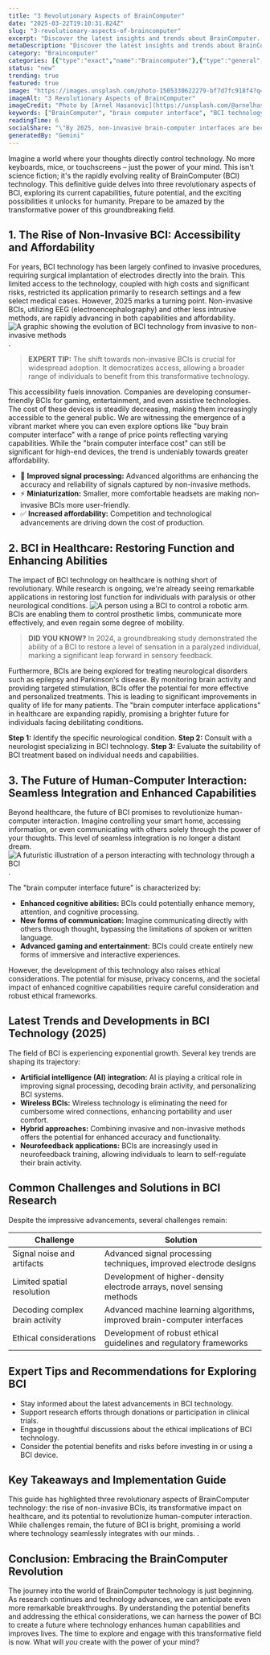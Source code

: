 ```yaml
---
title: "3 Revolutionary Aspects of BrainComputer"
date: "2025-03-22T19:10:31.824Z"
slug: "3-revolutionary-aspects-of-braincomputer"
excerpt: "Discover the latest insights and trends about BrainComputer. This comprehensive guide covers everything you need to know about BrainComputer in 2025."
metaDescription: "Discover the latest insights and trends about BrainComputer. This comprehensive guide covers everything you need to know about BrainComputer in 2025."
category: "Braincomputer"
categories: [{"type":"exact","name":"Braincomputer"},{"type":"general","name":"Neuroscience"},{"type":"medium","name":"Neurotechnology"},{"type":"specific","name":"Neural Interfaces"},{"type":"niche","name":"EEG Signal Processing"}]
status: "new"
trending: true
featured: true
image: "https://images.unsplash.com/photo-1505330622279-bf7d7fc918f4?q=85&w=1200&fit=max&fm=webp&auto=compress"
imageAlt: "3 Revolutionary Aspects of BrainComputer"
imageCredit: "Photo by [Arnel Hasanovic](https://unsplash.com/@arnelhasanovic) on Unsplash"
keywords: ["BrainComputer", "brain computer interface", "BCI technology", "brain computer interface applications", "buy brain computer interface", "brain computer interface cost", "how does a brain computer interface work", "brain computer interface research", "best brain computer interface devices", "brain computer interface future"]
readingTime: 6
socialShare: "\"By 2025, non-invasive brain-computer interfaces are becoming affordable and accessible, democratizing access to technology that was once solely the realm of science fiction.\""
generatedBy: "Gemini"
---
```




Imagine a world where your thoughts directly control technology.  No more keyboards, mice, or touchscreens – just the power of your mind. This isn't science fiction; it's the rapidly evolving reality of BrainComputer (BCI) technology.  This definitive guide delves into three revolutionary aspects of BCI, exploring its current capabilities, future potential, and the exciting possibilities it unlocks for humanity.  Prepare to be amazed by the transformative power of this groundbreaking field.

## 1.  The Rise of Non-Invasive BCI: Accessibility and Affordability

For years, BCI technology has been largely confined to invasive procedures, requiring surgical implantation of electrodes directly into the brain.  This limited access to the technology, coupled with high costs and significant risks, restricted its application primarily to research settings and a few select medical cases.  However, 2025 marks a turning point.  Non-invasive BCIs, utilizing EEG (electroencephalography) and other less intrusive methods, are rapidly advancing in both capabilities and affordability. ![A graphic showing the evolution of BCI technology from invasive to non-invasive methods](https://images.unsplash.com/photo-1451187580459-43490279c0fa?q=85&w=1200&fit=max&fm=webp&auto=compress).

> **EXPERT TIP:** The shift towards non-invasive BCIs is crucial for widespread adoption.  It democratizes access, allowing a broader range of individuals to benefit from this transformative technology.

This accessibility fuels innovation.  Companies are developing consumer-friendly BCIs for gaming, entertainment, and even assistive technologies.  The cost of these devices is steadily decreasing, making them increasingly accessible to the general public. We are witnessing the emergence of a vibrant market where you can even explore options like "buy brain computer interface" with a range of price points reflecting varying capabilities.  While the "brain computer interface cost" can still be significant for high-end devices, the trend is undeniably towards greater affordability.

* 🔑 **Improved signal processing:** Advanced algorithms are enhancing the accuracy and reliability of signals captured by non-invasive methods.
* ⚡ **Miniaturization:** Smaller, more comfortable headsets are making non-invasive BCIs more user-friendly.
* ✅ **Increased affordability:**  Competition and technological advancements are driving down the cost of production.

## 2.  BCI in Healthcare: Restoring Function and Enhancing Abilities

The impact of BCI technology on healthcare is nothing short of revolutionary.  While research is ongoing, we're already seeing remarkable applications in restoring lost function for individuals with paralysis or other neurological conditions.  ![A person using a BCI to control a robotic arm](https://images.unsplash.com/photo-1484417894907-623942c8ee29?q=85&w=1200&fit=max&fm=webp&auto=compress).  BCIs are enabling them to control prosthetic limbs, communicate more effectively, and even regain some degree of mobility.

> **DID YOU KNOW?** In 2024, a groundbreaking study demonstrated the ability of a BCI to restore a level of sensation in a paralyzed individual, marking a significant leap forward in sensory feedback.

Furthermore, BCIs are being explored for treating neurological disorders such as epilepsy and Parkinson's disease.  By monitoring brain activity and providing targeted stimulation, BCIs offer the potential for more effective and personalized treatments.  This is leading to significant improvements in quality of life for many patients.  The "brain computer interface applications" in healthcare are expanding rapidly, promising a brighter future for individuals facing debilitating conditions.

**Step 1:** Identify the specific neurological condition.
**Step 2:** Consult with a neurologist specializing in BCI technology.
**Step 3:** Evaluate the suitability of BCI treatment based on individual needs and capabilities.

## 3.  The Future of Human-Computer Interaction: Seamless Integration and Enhanced Capabilities

Beyond healthcare, the future of BCI promises to revolutionize human-computer interaction.  Imagine controlling your smart home, accessing information, or even communicating with others solely through the power of your thoughts. This level of seamless integration is no longer a distant dream. ![A futuristic illustration of a person interacting with technology through a BCI](https://images.unsplash.com/photo-1517976487492-5750f3195933?q=85&w=1200&fit=max&fm=webp&auto=compress).

The "brain computer interface future" is characterized by:

* **Enhanced cognitive abilities:** BCIs could potentially enhance memory, attention, and cognitive processing.
* **New forms of communication:**  Imagine communicating directly with others through thought, bypassing the limitations of spoken or written language.
* **Advanced gaming and entertainment:**  BCIs could create entirely new forms of immersive and interactive experiences.

However, the development of this technology also raises ethical considerations.  The potential for misuse, privacy concerns, and the societal impact of enhanced cognitive capabilities require careful consideration and robust ethical frameworks.

##  Latest Trends and Developments in BCI Technology (2025)

The field of BCI is experiencing exponential growth.  Several key trends are shaping its trajectory:

* **Artificial intelligence (AI) integration:** AI is playing a critical role in improving signal processing, decoding brain activity, and personalizing BCI systems.
* **Wireless BCIs:**  Wireless technology is eliminating the need for cumbersome wired connections, enhancing portability and user comfort.
* **Hybrid approaches:**  Combining invasive and non-invasive methods offers the potential for enhanced accuracy and functionality.
* **Neurofeedback applications:** BCIs are increasingly used in neurofeedback training, allowing individuals to learn to self-regulate their brain activity.

## Common Challenges and Solutions in BCI Research

Despite the impressive advancements, several challenges remain:

| Challenge                     | Solution                                                                |
|------------------------------|-------------------------------------------------------------------------|
| Signal noise and artifacts    | Advanced signal processing techniques, improved electrode designs          |
| Limited spatial resolution    | Development of higher-density electrode arrays, novel sensing methods    |
| Decoding complex brain activity | Advanced machine learning algorithms, improved brain-computer interfaces |
| Ethical considerations         | Development of robust ethical guidelines and regulatory frameworks       |

## Expert Tips and Recommendations for Exploring BCI

* Stay informed about the latest advancements in BCI technology.
* Support research efforts through donations or participation in clinical trials.
* Engage in thoughtful discussions about the ethical implications of BCI technology.
* Consider the potential benefits and risks before investing in or using a BCI device.

## Key Takeaways and Implementation Guide

This guide has highlighted three revolutionary aspects of BrainComputer technology: the rise of non-invasive BCIs, its transformative impact on healthcare, and its potential to revolutionize human-computer interaction. While challenges remain, the future of BCI is bright, promising a world where technology seamlessly integrates with our minds.  .

## Conclusion: Embracing the BrainComputer Revolution

The journey into the world of BrainComputer technology is just beginning.  As research continues and technology advances, we can anticipate even more remarkable breakthroughs.  By understanding the potential benefits and addressing the ethical considerations, we can harness the power of BCI to create a future where technology enhances human capabilities and improves lives.  The time to explore and engage with this transformative field is now.  What will *you* create with the power of your mind?

